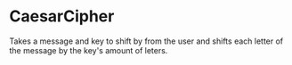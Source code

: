 # CaesarCipher
Takes a message and key to shift by from the user and shifts each letter of the message by the key's amount of leters.
